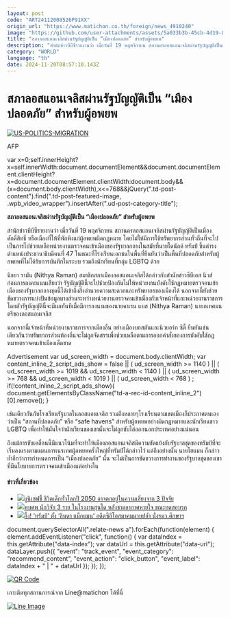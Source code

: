 ```yaml
---
layout: post
code: "ART24112008526P91XX"
origin_url: "https://www.matichon.co.th/foreign/news_4910240"
image: "https://github.com/user-attachments/assets/5a033b3b-45cb-4d19-8d7e-9af0b84ef1e7"
title: "สภาลอสแอนเจลิสผ่านรัฐบัญญัติเป็น “เมืองปลอดภัย” สำหรับผู้อพยพ"
description: "สำนักข่าวบีบีซีรายงานว่า เมื่อวันที่ 19 พฤศจิกายน สภานครลอสแอนเจลิสผ่านรัฐบัญญัติเป็นเมืองศักดิ์สิทธิ์ หรือเมืองที่ให้ที่พักพิงแก่ผู้อพยพผิดกฏหมาย โดยไม่ให้มีการใช้ทรัพยากรส่วนทั่วถิ่นที่จะไปเป็นการไปช่วยเหลือหน่วยงานตรวจคนเข้าเมืองของรัฐบาลกลางในสมัยที่นายโดนัลด์ ทรัมป์ ขึ้นดำรงตำแหน่งประธานาธิบดีคนที่ 47 ในขณะที่โรงเรียนเอกชนในพื้นที่ยืนยันว่าเป็นพื้นที่ปลอดภัยสำหรับผู้อพยพที่ไม่ได้รับการบันทึกในระบบ รวมถึงนักเรียนที่กลุ่ม LGBTQ ด้วย"
category: "WORLD"
language: "th"
date: 2024-11-20T08:57:10.143Z
---
```


# สภาลอสแอนเจลิสผ่านรัฐบัญญัติเป็น “เมืองปลอดภัย” สำหรับผู้อพยพ

[![](https://www.matichon.co.th/wp-content/uploads/2024/11/728-254.jpg "US-POLITICS-MIGRATION")](https://www.matichon.co.th/wp-content/uploads/2024/11/728-254.jpg)

AFP

var x=0;self.innerHeight?x=self.innerWidth:document.documentElement&&document.documentElement.clientHeight?x=document.documentElement.clientWidth:document.body&&(x=document.body.clientWidth),x<=768&&jQuery(".td-post-content").find(".td-post-featured-image, .wpb\_video\_wrapper").insertAfter(".ud-post-category-title");

**สภาลอสแอนเจลิสผ่านรัฐบัญญัติเป็น “เมืองปลอดภัย” สำหรับผู้อพยพ**

สำนักข่าวบีบีซีรายงานว่า เมื่อวันที่ 19 พฤศจิกายน สภานครลอสแอนเจลิสผ่านรัฐบัญญัติเป็นเมืองศักดิ์สิทธิ์ หรือเมืองที่ให้ที่พักพิงแก่ผู้อพยพผิดกฏหมาย โดยไม่ให้มีการใช้ทรัพยากรส่วนทั่วถิ่นที่จะไปเป็นการไปช่วยเหลือหน่วยงานตรวจคนเข้าเมืองของรัฐบาลกลางในสมัยที่นายโดนัลด์ ทรัมป์ ขึ้นดำรงตำแหน่งประธานาธิบดีคนที่ 47 ในขณะที่โรงเรียนเอกชนในพื้นที่ยืนยันว่าเป็นพื้นที่ปลอดภัยสำหรับผู้อพยพที่ไม่ได้รับการบันทึกในระบบ รวมถึงนักเรียนที่กลุ่ม LGBTQ ด้วย

นิธยา รามัน (Nithya Raman) สมาชิกสภาเมืองลอสแอนเจลิสได้กล่าวกับสำนักข่าวซีบีเอส นิวส์ ก่อนการลงคะแนนเสียงว่า รัฐบัญญัตินี้จะไปช่วยป้องกันไม่ให้หน่วยงานบังคับใช้กฏหมายตรวจคนเข้าเมืองของรัฐบาลกลางชุดนี้ได้เข้าถึงสิ่งอำนวยความสะดวกและทรัพยากรของเมืองได้ นอกจากนี้ยังช่วยขัดขวางการแบ่งปันข้อมูลบางส่วนระหว่างหน่วยงานตรวจคนเข้าเมืองกับเจ้าหน้าที่และหน่วยงานราชการ โดยตัวรัฐบัญญัตินี้จะมีผลทันทีเมื่อมีการลงนามของนายคาเรน แบส (Nithya Raman) นายกเทศมนตรีของลอสแอนเจลิส

นอกจากนี้เจ้าหน้าที่หน่วยงานราชการจากเมืองอื่น อย่างเมืองบอสตันและนิวยอร์ก ซิตี้ ยืนยันเช่นเดียวกันว่าทรัพยากรส่วนท้องถิ่นจะไม่ถูกจัดสรรเพื่อช่วยเหลือตามการออกคำสั่งของการบังคับใช้กฏหมายตรวจคนเข้าเมืองเด็ดขาด

Advertisement var ud\_screen\_width = document.body.clientWidth; var content\_inline\_2\_script\_ads\_show = false || ( ud\_screen\_width >= 1140 ) || ( ud\_screen\_width >= 1019 && ud\_screen\_width < 1140 ) || ( ud\_screen\_width >= 768 && ud\_screen\_width < 1019 ) || ( ud\_screen\_width < 768 ) ; if(!content\_inline\_2\_script\_ads\_show){ document.getElementsByClassName("td-a-rec-id-content\_inline\_2")\[0\].remove(); }

เช่นเดียวกันกับโรงเรียนรัฐบาลในลอสแอนเจลิส รวมถึงหลายๆโรงเรียนตามเขตเมืองก็ประกาศตนเองว่าเป็น “สถานที่ปลอดภัย” หรือ “safe havens” สำหรับผู้อพยพอย่างผิดกฏหมายและนักเรียนชาว LGBTQ เพื่อทำให้มั่นใจว่านักเรียนของเขานั้นจะไม่ถูกขับไล่ออกนอกประเทศอย่างแน่นอน

ถึงแม้การขับเคลื่อนนี้มีแนวโน้มที่จะทำให้เมืองลอสแอนเจลิสมีความขัดแย้งกับรัฐบาลชุดของทรัมป์ที่จะเริ่มลงแรงตามแผนการเนรเทศผู้อพยพครั้งใหญ่ที่ทรัมป์ได้กล่าวไว้ แต่ถึงอย่างนั้น นายโฮแมน ก็กล่าวย้ำอีกว่าการกำหนดการเป็น “เมืองปลอดภัย” นั้น จะไม่เป็นการขัดขวางการทำงานของรัฐบาลชุดของเขาที่มีนโยบายการตรวจคนเข้าเมืองแต่อย่างใด

#### ข่าวที่เกี่ยวข้อง

*   [![](https://www.matichon.co.th/wp-content/uploads/2024/11/AP24322724647442-728.jpg)ยูนิเซฟชี้ ชีวิตเด็กทั่วโลกปี 2050 อาจตกอยู่ในความเสี่ยงจาก 3 ปัจจัย](https://www.matichon.co.th/foreign/news_4910122)
*   [![](https://www.matichon.co.th/wp-content/uploads/2024/11/ปกข่าว-7281-168.jpg)พบศพ นักวิจัย 3 ราย ในโรงงานฮุนได หลังขาดอากาศหายใจ ขณะทดสอบรถ](https://www.matichon.co.th/foreign/news_4909739)
*   [![](https://www.matichon.co.th/wp-content/uploads/2024/11/AP24325070695143-728.jpg)อึ้ง! ‘ทรัมป์’ ตั้ง ‘ลินดา แม็กแมน’ อดีตซีอีโอสมาคมมวยปล้ำ นั่งรมว.ศึกษาฯ](https://www.matichon.co.th/foreign/news_4909684)

document.querySelectorAll(".relate-news a").forEach(function(element) { element.addEventListener("click", function() { var dataIndex = this.getAttribute("data-index"); var dataUrl = this.getAttribute("data-url"); dataLayer.push({ "event": "track\_event", "event\_category": "recommend\_content", "event\_action": "click\_button", "event\_label": dataIndex + " | " + dataUrl }); }); });

[![QR Code](https://www.matichon.co.th/wp-content/uploads/2023/07/wob1371z.jpg)](https://lin.ee/ht0nDxX)

เกาะติดทุกสถานการณ์จาก Line@matichon ได้ที่นี่

[![Line Image](https://www.matichon.co.th/wp-content/uploads/2023/07/th.png)](https://lin.ee/ht0nDxX)